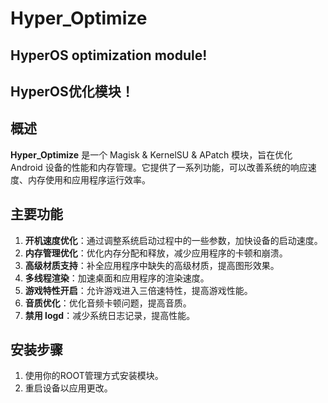 # Hyper_Optimize
## HyperOS optimization module!
## HyperOS优化模块！
## 概述
**Hyper_Optimize** 是一个 Magisk & KernelSU & APatch 模块，旨在优化 Android 设备的性能和内存管理。它提供了一系列功能，可以改善系统的响应速度、内存使用和应用程序运行效率。

## 主要功能
1. **开机速度优化**：通过调整系统启动过程中的一些参数，加快设备的启动速度。
2. **内存管理优化**：优化内存分配和释放，减少应用程序的卡顿和崩溃。
3. **高级材质支持**：补全应用程序中缺失的高级材质，提高图形效果。
4. **多线程渲染**：加速桌面和应用程序的渲染速度。
5. **游戏特性开启**：允许游戏进入三倍速特性，提高游戏性能。
6. **音质优化**：优化音频卡顿问题，提高音质。
7. **禁用 logd**：减少系统日志记录，提高性能。

## 安装步骤
1. 使用你的ROOT管理方式安装模块。
2. 重启设备以应用更改。
